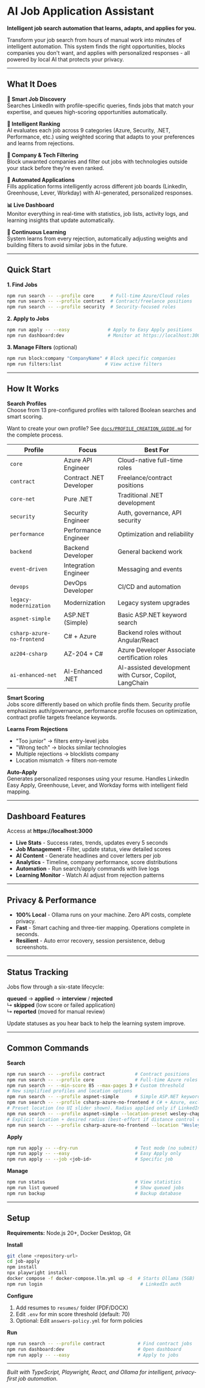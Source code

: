 # AI Job Application Assistant

**Intelligent job search automation that learns, adapts, and applies for you.**

Transform your job search from hours of manual work into minutes of intelligent automation. This system finds the right opportunities, blocks companies you don't want, and applies with personalized responses - all powered by local AI that protects your privacy.

---

## What It Does

**🎯 Smart Job Discovery**  
Searches LinkedIn with profile-specific queries, finds jobs that match your expertise, and queues high-scoring opportunities automatically.

**🧠 Intelligent Ranking**  
AI evaluates each job across 9 categories (Azure, Security, .NET, Performance, etc.) using weighted scoring that adapts to your preferences and learns from rejections.

**🚫 Company & Tech Filtering**  
Block unwanted companies and filter out jobs with technologies outside your stack before they're even ranked.

**🤖 Automated Applications**  
Fills application forms intelligently across different job boards (LinkedIn, Greenhouse, Lever, Workday) with AI-generated, personalized responses.

**📊 Live Dashboard**  
Monitor everything in real-time with statistics, job lists, activity logs, and learning insights that update automatically.

**🔄 Continuous Learning**  
System learns from every rejection, automatically adjusting weights and building filters to avoid similar jobs in the future.

---

## Quick Start

**1. Find Jobs**
```bash
npm run search -- --profile core      # Full-time Azure/Cloud roles
npm run search -- --profile contract  # Contract/freelance positions
npm run search -- --profile security  # Security-focused roles
```

**2. Apply to Jobs**
```bash
npm run apply -- --easy              # Apply to Easy Apply positions  
npm run dashboard:dev                # Monitor at https://localhost:3000
```

**3. Manage Filters** (optional)
```bash
npm run block:company "CompanyName" # Block specific companies
npm run filters:list                # View active filters
```

---

## How It Works

**Search Profiles**  
Choose from 13 pre-configured profiles with tailored Boolean searches and smart scoring.

Want to create your own profile? See [`docs/PROFILE_CREATION_GUIDE.md`](docs/PROFILE_CREATION_GUIDE.md) for the complete process.

| Profile | Focus | Best For |
|---------|-------|----------|
| `core` | Azure API Engineer | Cloud-native full-time roles |
| `contract` | Contract .NET Developer | Freelance/contract positions |
| `core-net` | Pure .NET | Traditional .NET development |
| `security` | Security Engineer | Auth, governance, API security |
| `performance` | Performance Engineer | Optimization and reliability |
| `backend` | Backend Developer | General backend work |
| `event-driven` | Integration Engineer | Messaging and events |
| `devops` | DevOps Developer | CI/CD and automation |
| `legacy-modernization` | Modernization | Legacy system upgrades |
| `aspnet-simple` | ASP.NET (Simple) | Basic ASP.NET keyword search |
| `csharp-azure-no-frontend` | C# + Azure | Backend roles without Angular/React |
| `az204-csharp` | AZ-204 + C# | Azure Developer Associate certification roles |
| `ai-enhanced-net` | AI-Enhanced .NET | AI-assisted development with Cursor, Copilot, LangChain |

**Smart Scoring**  
Jobs score differently based on which profile finds them. Security profile emphasizes auth/governance, performance profile focuses on optimization, contract profile targets freelance keywords.

**Learns From Rejections**  
- "Too junior" → filters entry-level jobs
- "Wrong tech" → blocks similar technologies  
- Multiple rejections → blocklists company
- Location mismatch → filters non-remote

**Auto-Apply**  
Generates personalized responses using your resume. Handles LinkedIn Easy Apply, Greenhouse, Lever, and Workday forms with intelligent field mapping.

---

## Dashboard Features

Access at **https://localhost:3000**

- **Live Stats** - Success rates, trends, updates every 5 seconds
- **Job Management** - Filter, update status, view detailed scores
- **AI Content** - Generate headlines and cover letters per job
- **Analytics** - Timeline, company performance, score distributions
- **Automation** - Run search/apply commands with live logs
- **Learning Monitor** - Watch AI adjust from rejection patterns

---

## Privacy & Performance

- **100% Local** - Ollama runs on your machine. Zero API costs, complete privacy.
- **Fast** - Smart caching and three-tier mapping. Operations complete in seconds.
- **Resilient** - Auto error recovery, session persistence, debug screenshots.

---

## Status Tracking

Jobs flow through a six-state lifecycle:

**queued** → **applied** → **interview** / **rejected**  
↳ **skipped** (low score or failed application)  
↳ **reported** (moved for manual review)

Update statuses as you hear back to help the learning system improve.

---

## Common Commands

**Search**
```bash
npm run search -- --profile contract           # Contract positions
npm run search -- --profile core               # Full-time Azure roles
npm run search -- --min-score 85 --max-pages 3 # Custom threshold
# New simplified profiles and location options
npm run search -- --profile aspnet-simple      # Simple ASP.NET keyword
npm run search -- --profile csharp-azure-no-frontend # C# + Azure, exclude Angular/React
# Preset location (no UI slider shown). Radius applied only if LinkedIn exposes it
npm run search -- --profile aspnet-simple --location-preset wesley-chapel
# Explicit location + desired radius (best-effort if distance control exists)
npm run search -- --profile csharp-azure-no-frontend --location "Wesley Chapel, FL" --radius 25
```

**Apply**
```bash
npm run apply -- --dry-run                     # Test mode (no submit)
npm run apply -- --easy                        # Easy Apply only
npm run apply -- --job <job-id>                # Specific job
```

**Manage**
```bash
npm run status                                 # View statistics
npm run list queued                            # Show queued jobs
npm run backup                                 # Backup database
```

---

## Setup

**Requirements:** Node.js 20+, Docker Desktop, Git

**Install**
```bash
git clone <repository-url>
cd job-apply
npm install
npx playwright install
docker compose -f docker-compose.llm.yml up -d  # Starts Ollama (5GB)
npm run login                                    # LinkedIn auth
```

**Configure**
1. Add resumes to `resumes/` folder (PDF/DOCX)
2. Edit `.env` for min score threshold (default: 70)
3. Optional: Edit `answers-policy.yml` for form policies

**Run**
```bash
npm run search -- --profile contract            # Find contract jobs
npm run dashboard:dev                           # Open dashboard
npm run apply -- --easy                         # Apply to jobs
```

---

*Built with TypeScript, Playwright, React, and Ollama for intelligent, privacy-first job automation.*